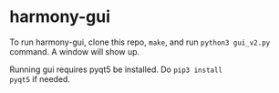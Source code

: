 # harmony-gui
To run harmony-gui, clone this repo, <code>make</code>, and run <code>python3 gui_v2.py</code> command. A window will show up. 

Running gui requires pyqt5 be installed. Do <code>pip3 install pyqt5</code> if needed. 
